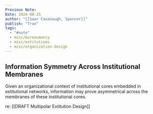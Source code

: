 ```yaml
---
Previous Note:
Date: 2024-08-25
author: "[[Saar Cavanaugh, Spencer]]"
publish: "True"
tags:
  - "#note"
  - misc/bureaumancy
  - misc/extitutions
  - misc/organization-design
---
```


## Information Symmetry Across Institutional Membranes

Given an organizational context of institutional cores embedded in extitutional networks, information may prove asymmetrical across the membranes of these institutional cores.

re: [[DRAFT Multipolar Extitution Design]]
